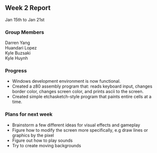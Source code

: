 ## Week 2 Report

Jan 15th to Jan 21st

### Group Members

Darren Yang  
Huandari Lopez  
Kyle Buzsaki  
Kyle Huynh  

### Progress

- Windows development environment is now functional.
- Created a z80 assembly program that: reads keyboard input, changes border color, 
  changes screen color, and prints ascii to the screen.
- Created simple etchasketch-style program that paints entire cells at a time.

### Plans for next week

- Brainstorm a few different ideas for visual effects and gameplay
- Figure how to modify the screen more specifically, e.g draw lines or graphics by 
  the pixel
- Figure out how to play sounds
- Try to create moving backgrounds

